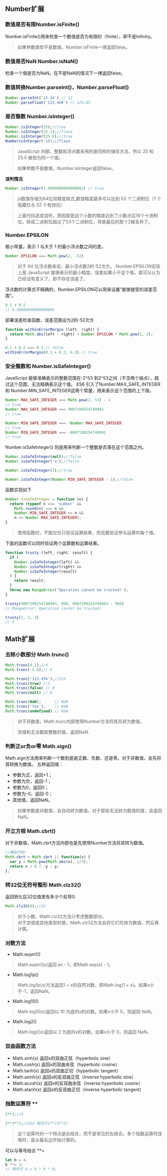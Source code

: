 ## Number扩展
### 数值是否有限Number.isFinite()
Number.isFinite()用来检查一个数值是否为有限的（finite），即不是Infinity。
> 如果参数类型不是数值，Number.isFinite一律返回false。
### 数值是否NaN Number.isNaN()
检查一个值是否为NaN。在不是NaN的情况下一律返回false。
### 数值转换Number.parseInt()，Number.parseFloat()
```js
Number.parseInt('12.34') // 12
Number.parseFloat('123.45#') // 123.45
```
### 是否整数 Number.isInteger()
```js
Number.isInteger(25);//true
Number.isInteger(25.1);//flase
Number.isInterger(25.0);//true
NumberisInterger('15);//flase
```
> JavaScript 内部，整数和浮点数采用的是同样的储存方法，所以 25 和 25.0 被视为同一个值。

> 如果参数不是数值，Number.isInteger返回false。

**误判情况**

```js
Number.isInteger(3.0000000000000002) // true
```
> js数值存储为64位双精度格式,数值精度最多可以达到 53 个二进制位（1 个隐藏位与 52 个有效位）

> 上面代码造成误判，原因就是这个小数的精度达到了小数点后16个十进制位，转成二进制位超过了53个二进制位，导致最后的那个2被丢弃了。

### Number.EPSILON
极小常量，表示 1 与大于 1 的最小浮点数之间的差。
```js
Number.EPSILON === Math.pow(2, -52)
```
> 对于 64 位浮点数来说，最小浮点数2的-52次方。
> Number.EPSILON实际上是 JavaScript 能够表示的最小精度。误差如果小于这个值，就可以认为已经没有意义了，即不存在误差了。

浮点数的计算式不精确的，Number.EPSILON可以用来设置“能够接受的误差范围”。
```js
0.1 + 0.2
// 0.30000000000000004
```
部署误差检查函数，误差范围设为2的-52次方
```js
function withinErrorMargin (left, right) {
  return Math.abs(left - right) < Number.EPSILON * Math.pow(2, 2);
}

0.1 + 0.2 === 0.3 // false
withinErrorMargin(0.1 + 0.2, 0.3) // true
```
### 安全整数和 Number.isSafeInteger() 
JavaScript 能够准确表示的整数范围在-2^53 到2^53之间（不含两个端点），超过这个范围，无法精确表示这个值。
ES6 引入了Number.MAX_SAFE_INTEGER 和 Number.MIN_SAFE_INTEGER这两个常量，用来表示这个范围的上下限。
```js
Number.MAX_SAFE_INTEGER === Math.pow(2, 53) - 1
// true
Number.MAX_SAFE_INTEGER === 9007199254740991
// true

Number.MIN_SAFE_INTEGER === -Number.MAX_SAFE_INTEGER
// true
Number.MIN_SAFE_INTEGER === -9007199254740991
// true
```
Number.isSafeInteger() 则是用来判断一个整数是否落在这个范围之内。
```js
Number.isSafeInteger(null);//false
Number.isSafeInteger('a');//false

Number.isSafeInteger(3);//true

Number.isSafeInteger(Number.MIN_SAFE_INTEGER - 1);//false
```
函数实现如下
```js
Number.isSafeInteger = function (n) {
  return (typeof n === 'number' &&
    Math.round(n) === n &&
    Number.MIN_SAFE_INTEGER <= n &&
    n <= Number.MAX_SAFE_INTEGER);
}
```

> 使用函数时，不能仅仅只验证运算结果，而且要验证参与运算的每个值。

下面的函数可以同时验证两个运算数和运算结果。
```js
function trusty (left, right, result) {
  if (
    Number.isSafeInteger(left) &&
    Number.isSafeInteger(right) &&
    Number.isSafeInteger(result)
  ) {
    return result;
  }
  throw new RangeError('Operation cannot be trusted!');
}

trusty(9007199254740993, 990, 9007199254740993 - 990)
// RangeError: Operation cannot be trusted!

trusty(1, 2, 3)
// 3
```
## Math扩展
### 去除小数部分 Math.trunc() 
```js
Math.trunc(4.1);//4
Math.trunc(-5.6);//-5

Math.trunc('123.456');//123
Math.trunc(true) //1
Math.trunc(false) // 0
Math.trunc(null) // 0

Math.trunc(NaN);      // NaN
Math.trunc('foo');    // NaN
Math.trunc(undefined) // NaN
```
> 对于非数值，Math.trunc内部使用Number方法将其先转为数值。

> 空值和无法截取整数的值，返回NaN.

### 判断正or负or零 Math.sign()
Math.sign方法用来判断一个数到底是正数、负数、还是零。对于非数值，会先将其转换为数值。
五种返回值：
  - 参数为正，返回+1；
  - 参数为负，返回-1；
  - 参数为0，返回0；
  - 参数为-0，返回-0；
  - 其他值，返回NaN。
 > 如果参数是非数值，会自动转为数值。对于那些无法转为数值的值，会返回NaN。
### 开立方根 Math.cbrt()
对于非数值，Math.cbrt方法内部也是先使用Number方法将其转为数值。
```js
//模拟代码
Math.cbrt = Math.cbrt || function(x) {
  var y = Math.pow(Math.abs(x), 1/3);
  return x < 0 ? -y : y;
};
```
### 转32位无符号整形 Math.clz32()
返回转化后32位值里有多少个前导0.
```js
Math.clz32(0);//32
```
> 对于小数，Math.clz32方法只考虑整数部分。
> <br>对于空值或其他类型的值，Math.clz32方法会将它们先转为数值，然后再计算。

### 对数方法
- Math.expm1()
> Math.expm1(x)返回 ex - 1，即Math.exp(x) - 1。
- Math.log1p()
> Math.log1p(x)方法返回1 + x的自然对数，即Math.log(1 + x)。如果x小于-1，返回NaN。
- Math.log10()
> Math.log10(x)返回以 10 为底的x的对数。如果x小于 0，则返回 NaN。
- Math.log2()
> Math.log2(x)返回以 2 为底的x的对数。如果x小于 0，则返回 NaN。
### 双曲函数方法
- Math.sinh(x) 返回x的双曲正弦（hyperbolic sine）
- Math.cosh(x) 返回x的双曲余弦（hyperbolic cosine）
- Math.tanh(x) 返回x的双曲正切（hyperbolic tangent）
- Math.asinh(x) 返回x的反双曲正弦（inverse hyperbolic sine）
- Math.acosh(x) 返回x的反双曲余弦（inverse hyperbolic cosine）
- Math.atanh(x) 返回x的反双曲正切（inverse hyperbolic tangent）

### 指数运算符 **
```js
2**2;//4

2**3**2;//512 相当于2**(3**2)
```
> 这个运算符的一个特点是右结合，而不是常见的左结合。多个指数运算符连用时，是从最右边开始计算的。

可以与等号结合 **=
```js
let b = 4;
b **= 3;
// 等同于 b = b * b * b;
```